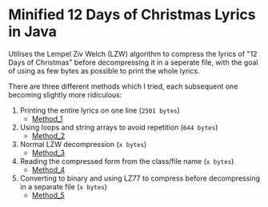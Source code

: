 # Minified 12 Days of Christmas Lyrics in Java

Utilises the Lempel Ziv Welch (LZW) algorithm to compress the lyrics of "12 Days of Christmas" before decompressing it in a seperate file, with the goal of using as few bytes as possible to print the whole lyrics.

There are three different methods which I tried, each subsequent one becoming slightly more ridiculous:

1. Printing the entire lyrics on one line (```2501 bytes```)
   - [Method_1](https://github.com/AlanSmithCS/12-days-of-Christmas/tree/main/Method_1)
2. Using loops and string arrays to avoid repetition (```644 bytes```)
   - [Method_2](https://github.com/AlanSmithCS/12-days-of-Christmas/tree/main/Method_2)
3. Normal LZW decompression (```x bytes```)
   - [Method_3](https://github.com/AlanSmithCS/12-days-of-Christmas/tree/main/Method_3)
4. Reading the compressed form from the class/file name (```x bytes```)
   - [Method_4](https://github.com/AlanSmithCS/12-days-of-Christmas/tree/main/Method_4)
5. Converting to binary and using LZ77 to compress before decompressing in a separate file (```x bytes```)
   - [Method_5](https://github.com/AlanSmithCS/12-days-of-Christmas/tree/main/Method_5)
